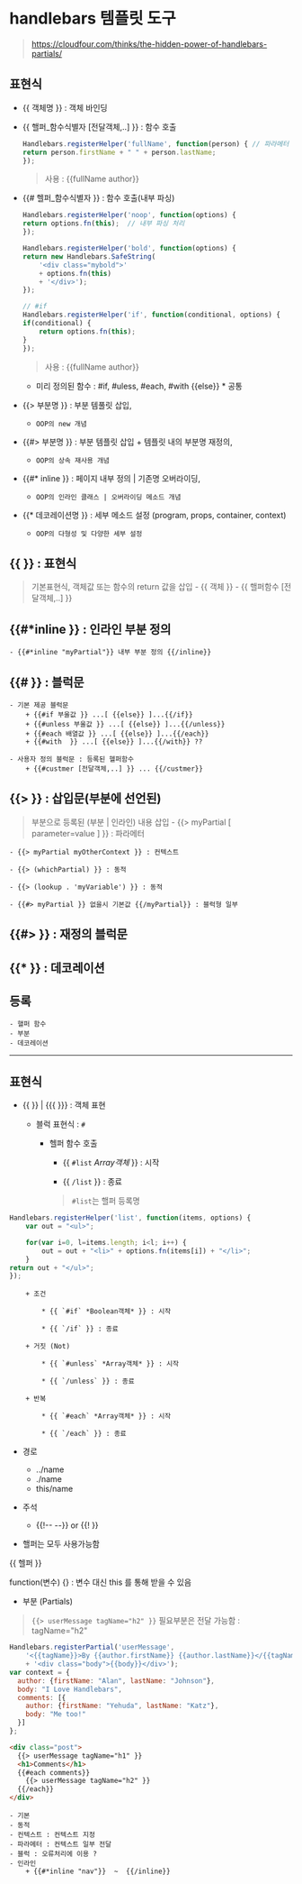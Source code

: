 # handlebars 템플릿 도구
> https://cloudfour.com/thinks/the-hidden-power-of-handlebars-partials/


## 표현식

- {{ 객체명 }} : 객체 바인딩

- {{ 핼퍼_함수식별자 [전달객체,..] }} : 함수 호출
    ```javascript
    Handlebars.registerHelper('fullName', function(person) { // 파라메터 사용자 지정 사용
    return person.firstName + " " + person.lastName;
    });
    ```
    > 사용 : {{fullName author}}

- {{# 헬퍼_함수식별자 }}   : 함수 호출(내부 파싱)

    ```javascript
    Handlebars.registerHelper('noop', function(options) {
    return options.fn(this);  // 내부 파싱 처리
    });

    Handlebars.registerHelper('bold', function(options) {
    return new Handlebars.SafeString(
        '<div class="mybold">'
        + options.fn(this)
        + '</div>');
    });

    // #if
    Handlebars.registerHelper('if', function(conditional, options) {
    if(conditional) {
        return options.fn(this);
    }
    });
    ```
    > 사용 : {{fullName author}}

    + 미리 정의된 함수 : #if, #uless, #each, #with  {{else}}  * 공통

- {{> 부분명 }} : 부분 템풀릿 삽입, 
    + `OOP의 new 개념`

- {{#> 부분명 }} : 부분 템플릿 삽입 + 템플릿 내의 부분명 재정의, 
    + `OOP의 상속 재사용 개념`

- {{#* inline }} : 페이지 내부 정의 | 기존명 오버라이딩, 
    + `OOP의 인라인 클래스 | 오버라이딩 메소드 개념`

- {{* 데코레이션명 }} : 세부 메소드 설정 (program, props, container, context)
    + `OOP의 다형성 및 다양한 세부 설정`

## {{ }}  : 표현식
> 기본표현식, 객체값 또는 함수의 return 값을 삽입
    - {{ 객체 }} 
    - {{ 핼퍼함수 [전달객체,..] }} 

## {{#*inline }}  : 인라인 부분 정의
    - {{#*inline "myPartial"}} 내부 부분 정의 {{/inline}}

## {{# }}  : 블럭문
    - 기본 제공 블럭문  
        + {{#if 부울값 }} ...[ {{else}} ]...{{/if}}
        + {{#unless 부울값 }} ...[ {{else}} ]...{{/unless}}
        + {{#each 배열값 }} ...[ {{else}} ]...{{/each}}
        + {{#with  }} ...[ {{else}} ]...{{/with}} ?? 

    - 사용자 정의 블럭문 : 등록된 헬퍼함수
        + {{#custmer [전달객체,..] }} ... {{/custmer}}

## {{> }}  : 삽입문(부분에 선언된)
> 부분으로 등록된 (부분 | 인라인) 내용 삽입 
    - {{> myPartial [ parameter=value ] }} : 파라메터

    - {{> myPartial myOtherContext }} : 컨텍스트

    - {{> (whichPartial) }} : 동적 

    - {{> (lookup . 'myVariable') }} : 동적

    - {{#> myPartial }} 없을시 기본값 {{/myPartial}} : 블럭형 일부

## {{#> }}  : 재정의 블럭문

## {{* }}  : 데코레이션

## 등록 
    - 핼퍼 함수
    - 부분
    - 데코레이션


------------------------------------

## 표현식
- {{ }}  | {{{ }}} : 객체 표현


    - 블럭 표현식 : `#`
        
        + 헬퍼 함수 호출

            * {{ `#list` *Array객체* }} : 시작 

            * {{ `/list` }} : 종료

            > `#list`는 핼퍼 등록명

```javascript
Handlebars.registerHelper('list', function(items, options) {
    var out = "<ul>";

    for(var i=0, l=items.length; i<l; i++) {
        out = out + "<li>" + options.fn(items[i]) + "</li>";
    }
return out + "</ul>";
});
```
        

    
        + 조건

            * {{ `#if` *Boolean객체* }} : 시작 
            
            * {{ `/if` }} : 종료

        + 거짓 (Not)

            * {{ `#unless` *Array객체* }} : 시작

            * {{ `/unless` }} : 종료

        + 반복

            * {{ `#each` *Array객체* }} : 시작

            * {{ `/each` }} : 종료

- 경로
    - ../name
    - ./name
    - this/name

- 주석 

    - {{!-- --}} or {{! }}

- 핼퍼는 모두 사용가능함

{{ 헬퍼 }}

function(변수) {}  : 변수 대신 this 를 통해 받을 수 있음


- 부분 (Partials)
> `{{> userMessage tagName="h2" }}`
> 필요부분은 전달 가능함  : tagName="h2"

```javascript
Handlebars.registerPartial('userMessage',
    '<{{tagName}}>By {{author.firstName}} {{author.lastName}}</{{tagName}}>'
    + '<div class="body">{{body}}</div>');
var context = {
  author: {firstName: "Alan", lastName: "Johnson"},
  body: "I Love Handlebars",
  comments: [{
    author: {firstName: "Yehuda", lastName: "Katz"},
    body: "Me too!"
  }]
};
```
```html
<div class="post">
  {{> userMessage tagName="h1" }}
  <h1>Comments</h1>
  {{#each comments}}
    {{> userMessage tagName="h2" }}
  {{/each}}
</div>
```

    - 기본
    - 동적 
    - 컨텍스트 : 컨텍스트 지정
    - 파라메터 : 컨텍스트 일부 전달
    - 블럭 : 오류처리에 이용 ?
    - 인라인 
        + {{#*inline "nav"}}  ~  {{/inline}}